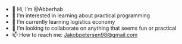 - 👋 Hi, I’m @Abberhab
- 👀 I’m interested in learning about practical programming
- 🌱 I’m currently learning logistics economy
- 💞️ I’m looking to collaborate on anything that seems fun or practical
- 📫 How to reach me: Jakobpetersen98@gmail.com

<!---
Abberhab/Abberhab is a ✨ special ✨ repository because its `README.md` (this file) appears on your GitHub profile.
You can click the Preview link to take a look at your changes.
--->
